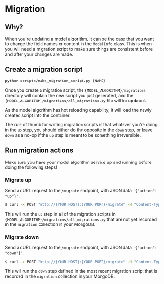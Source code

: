 # Migration

## Why?

When you're updating a model algorithm, it can be the case that you want to change the field names or content
in the `ModelInfo` class. This is when you will need a migration script to make sure things are consistent
before and after your changes are made.

## Create a migration script

```bash
python scripts/make_migration_script.py {NAME}
```

Once you create a migration script, the `{MODEL_ALGORITHM}/migrations` directory will contain the new script you
just generated, and the `{MODEL_ALGORITHM}/migrations/all_migrations.py` file will be updated.

As the model algorithm has hot reloading capability, it will load the newly created script into the container.

The rule of thumb for writing migration scripts is that whatever you're doing in the `up` step, you should either
do the opposite in the `down` step, or leave `down` as a no-op if the `up` step is meant to be something irreversible.

## Run migration actions

Make sure you have your model algorithm service up and running before doing the following steps!

### Migrate up

Send a cURL request to the `/migrate` endpoint, with JSON data `'{"action": "up"}'`.

```bash
$ curl -x POST "http://{YOUR HOST}:{YOUR PORT}/migrate" -H "Content-Type: application/json" -d '{"action": "up"}'
```

This will run the `up` step in all of the migration scripts in `{MODEL_ALGORITHM}/migrations/all_migrations.py`
that are not yet recorded in the `migration` collection in your MongoDB.

### Migrate down

Send a cURL request to the `/migrate` endpoint, with JSON data `'{"action": "down"}'`.

```bash
$ curl -x POST "http://{YOUR HOST}:{YOUR PORT}/migrate" -H "Content-Type: application/json" -d '{"action": "down"}'
```

This will run the `down` step defined in the most recent migration script that is recorded in the `migration`
collection in your MongoDB.
